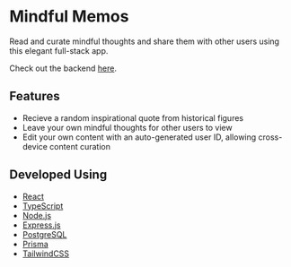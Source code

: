 # Mindful Memos

Read and curate mindful thoughts and share them with other users using this elegant full-stack app. 

Check out the backend [here](https://github.com/UnclePedro/Mindful-Memos-Backend).

## Features
- Recieve a random inspirational quote from historical figures
- Leave your own mindful thoughts for other users to view
- Edit your own content with an auto-generated user ID, allowing cross-device content curation

## Developed Using
- [React](https://react.dev/)
- [TypeScript](https://www.typescriptlang.org/)
- [Node.js](https://nodejs.org/en)
- [Express.js](https://expressjs.com/)
- [PostgreSQL](https://www.postgresql.org/)
- [Prisma](https://www.prisma.io/)
- [TailwindCSS](https://tailwindcss.com/)
